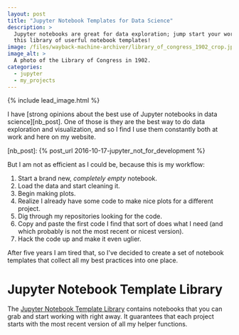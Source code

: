 ```yaml
---
layout: post
title: "Jupyter Notebook Templates for Data Science"
description: >
  Jupyter notebooks are great for data exploration; jump start your work with
  this library of userful notebook templates!
image: /files/wayback-machine-archiver/library_of_congress_1902_crop.jpg
image_alt: >
  A photo of the Library of Congress in 1902.
categories: 
  - jupyter
  - my_projects
---
```


{% include lead_image.html %}

I have [strong opinions about the best use of Jupyter notebooks in data
science][nb_post]. One of those is they are the best way to do data
exploration and visualization, and so I find I use them constantly both at
work and here on my website.

[nb_post]: {% post_url 2016-10-17-jupyter_not_for_development %}

But I am not as efficient as I could be, because this is my workflow:

1. Start a brand new, _completely empty_ notebook.
2. Load the data and start cleaning it.
3. Begin making plots.
4. Realize I already have some code to make nice plots for a different project.
5. Dig through my repositories looking for the code.
6. Copy and paste the first code I find that sort of does what I need (and
   which probably is not the most recent or nicest version).
7. Hack the code up and make it even uglier.

After five years I am tired that, so I've decided to create a set of notebook
templates that collect all my best practices into one place.

# Jupyter Notebook Template Library

The [Jupyter Notebook Template Library][library] contains notebooks that you
can grab and start working with right away. It guarantees that each project
starts with the most recent version of all my helper functions.

[library]: https://github.com/agude/Jupyter-Notebook-Template-Library
